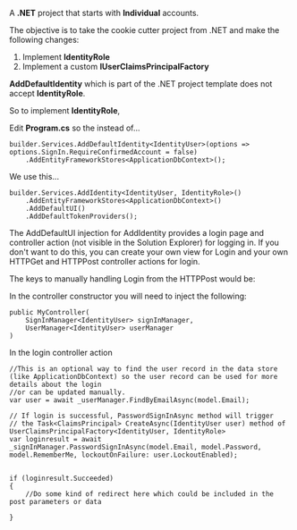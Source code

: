 A **.NET** project that starts with **Individual** accounts.

The objective is to take the cookie cutter project from .NET and make the following changes:

1. Implement **IdentityRole**
2. Implement a custom **IUserClaimsPrincipalFactory<IdentityUser>**

**AddDefaultIdentity** which is part of the .NET project template does not accept **IdentityRole**.  

So to implement **IdentityRole**, 

Edit **Program.cs** so the instead of...

```
builder.Services.AddDefaultIdentity<IdentityUser>(options => options.SignIn.RequireConfirmedAccount = false)
    .AddEntityFrameworkStores<ApplicationDbContext>();
```
We use this...

```
builder.Services.AddIdentity<IdentityUser, IdentityRole>()
    .AddEntityFrameworkStores<ApplicationDbContext>()
    .AddDefaultUI()
    .AddDefaultTokenProviders();
```

The AddDefaultUI injection for AddIdentity provides a login page and controller action (not visible in the Solution Explorer) for logging in.  If you don't want to do this, you can create your own view for Login and your own HTTPGet and HTTPPost controller actions for login.

The keys to manually handling Login from the HTTPPost would be:

In the controller constructor you will need to inject the following:

```
public MyController(
    SignInManager<IdentityUser> signInManager,
    UserManager<IdentityUser> userManager
)
```

In the login controller action

```
//This is an optional way to find the user record in the data store (like ApplicationDbContext) so the user record can be used for more details about the login
//or can be updated manually.
var user = await _userManager.FindByEmailAsync(model.Email);

// If login is successful, PasswordSignInAsync method will trigger
// the Task<ClaimsPrincipal> CreateAsync(IdentityUser user) method of UserClaimsPrincipalFactory<IdentityUser, IdentityRole> 
var loginresult = await _signInManager.PasswordSignInAsync(model.Email, model.Password, model.RememberMe, lockoutOnFailure: user.LockoutEnabled);


if (loginresult.Succeeded)
{
    //Do some kind of redirect here which could be included in the post parameters or data

}


```








